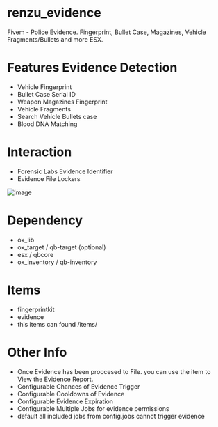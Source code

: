 # renzu_evidence
Fivem - Police Evidence. Fingerprint, Bullet Case, Magazines, Vehicle Fragments/Bullets and more ESX.

# Features Evidence Detection
- Vehicle Fingerprint
- Bullet Case Serial ID
- Weapon Magazines Fingerprint
- Vehicle Fragments
- Search Vehicle Bullets case
- Blood DNA Matching

# Interaction
- Forensic Labs Evidence Identifier
- Evidence File Lockers

![image](https://user-images.githubusercontent.com/82306584/226111138-4c61abec-8601-4077-99d8-8fc9560a0792.png)

# Dependency
- ox_lib
- ox_target / qb-target (optional)
- esx / qbcore
- ox_inventory / qb-inventory

# Items
- fingerprintkit
- evidence
- this items can found /items/

# Other Info
- Once Evidence has been proccesed to File. you can use the item to View the Evidence Report.
- Configurable Chances of Evidence Trigger
- Configurable Cooldowns of Evidence
- Configurable Evidence Expiration
- Configurable Multiple Jobs for evidence permissions
- default all included jobs from config.jobs cannot trigger evidence

